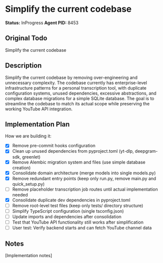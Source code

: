 # Simplify the current codebase
**Status:** InProgress
**Agent PID:** 8453

## Original Todo
Simplify the current codebase

## Description
Simplify the current codebase by removing over-engineering and unnecessary complexity. The codebase currently has enterprise-level infrastructure patterns for a personal transcription tool, with duplicate configuration systems, unused dependencies, excessive abstractions, and complex database migrations for a simple SQLite database. The goal is to streamline the codebase to match its actual scope while preserving the working YouTube API integration.

## Implementation Plan
How we are building it:
- [x] Remove pre-commit hooks configuration
- [x] Clean up unused dependencies from pyproject.toml (yt-dlp, deepgram-sdk, greenlet)
- [x] Remove Alembic migration system and files (use simple database creation)
- [x] Consolidate domain architecture (merge models into single models.py)
- [x] Remove redundant entry points (keep only run.py, remove main.py and quick_setup.py)
- [ ] Remove placeholder transcription job routes until actual implementation needed
- [x] Consolidate duplicate dev dependencies in pyproject.toml
- [ ] Remove root-level test files (keep only tests/ directory structure)
- [ ] Simplify TypeScript configuration (single tsconfig.json)
- [ ] Update imports and dependencies after consolidation
- [ ] Test that YouTube API functionality still works after simplification
- [ ] User test: Verify backend starts and can fetch YouTube channel data

## Notes
[Implementation notes]